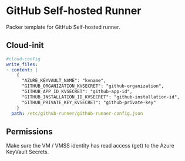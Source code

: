 # GitHub Self-hosted Runner

Packer template for GitHub Self-hosted runner.

## Cloud-init

```YAML
#cloud-config
write_files:
- content: |
    {
      "AZURE_KEYVAULT_NAME": "kvname",
      "GITHUB_ORGANIZATION_KVSECRET": "github-organization",
      "GITHUB_APP_ID_KVSECRET": "github-app-id",
      "GITHUB_INSTALLATION_ID_KVSECRET": "github-installation-id",
      "GITHUB_PRIVATE_KEY_KVSECRET": "github-private-key"
    }
  path: /etc/github-runner/github-runner-config.json
```

## Permissions

Make sure the VM / VMSS identity has read access (get) to the Azure KeyVault Secrets.
